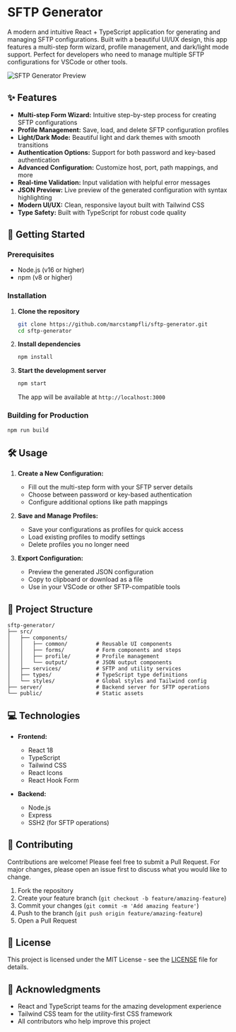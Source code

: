 # SFTP Generator

A modern and intuitive React + TypeScript application for generating and managing SFTP configurations. Built with a beautiful UI/UX design, this app features a multi-step form wizard, profile management, and dark/light mode support. Perfect for developers who need to manage multiple SFTP configurations for VSCode or other tools.

![SFTP Generator Preview](preview.png)

## ✨ Features

- **Multi-step Form Wizard:** Intuitive step-by-step process for creating SFTP configurations
- **Profile Management:** Save, load, and delete SFTP configuration profiles
- **Light/Dark Mode:** Beautiful light and dark themes with smooth transitions
- **Authentication Options:** Support for both password and key-based authentication
- **Advanced Configuration:** Customize host, port, path mappings, and more
- **Real-time Validation:** Input validation with helpful error messages
- **JSON Preview:** Live preview of the generated configuration with syntax highlighting
- **Modern UI/UX:** Clean, responsive layout built with Tailwind CSS
- **Type Safety:** Built with TypeScript for robust code quality

## 🚀 Getting Started

### Prerequisites

- Node.js (v16 or higher)
- npm (v8 or higher)

### Installation

1. **Clone the repository**

   ```bash
   git clone https://github.com/marcstampfli/sftp-generator.git
   cd sftp-generator
   ```

2. **Install dependencies**

   ```bash
   npm install
   ```

3. **Start the development server**

   ```bash
   npm start
   ```

   The app will be available at `http://localhost:3000`

### Building for Production

```bash
npm run build
```

## 🛠 Usage

1. **Create a New Configuration:**
   - Fill out the multi-step form with your SFTP server details
   - Choose between password or key-based authentication
   - Configure additional options like path mappings

2. **Save and Manage Profiles:**
   - Save your configurations as profiles for quick access
   - Load existing profiles to modify settings
   - Delete profiles you no longer need

3. **Export Configuration:**
   - Preview the generated JSON configuration
   - Copy to clipboard or download as a file
   - Use in your VSCode or other SFTP-compatible tools

## 🔧 Project Structure

```
sftp-generator/
├── src/
│   ├── components/
│   │   ├── common/         # Reusable UI components
│   │   ├── forms/          # Form components and steps
│   │   ├── profile/        # Profile management
│   │   └── output/         # JSON output components
│   ├── services/           # SFTP and utility services
│   ├── types/              # TypeScript type definitions
│   └── styles/             # Global styles and Tailwind config
├── server/                 # Backend server for SFTP operations
└── public/                 # Static assets
```

## 💻 Technologies

- **Frontend:**
  - React 18
  - TypeScript
  - Tailwind CSS
  - React Icons
  - React Hook Form

- **Backend:**
  - Node.js
  - Express
  - SSH2 (for SFTP operations)

## 🤝 Contributing

Contributions are welcome! Please feel free to submit a Pull Request. For major changes, please open an issue first to discuss what you would like to change.

1. Fork the repository
2. Create your feature branch (`git checkout -b feature/amazing-feature`)
3. Commit your changes (`git commit -m 'Add amazing feature'`)
4. Push to the branch (`git push origin feature/amazing-feature`)
5. Open a Pull Request

## 📝 License

This project is licensed under the MIT License - see the [LICENSE](LICENSE) file for details.

## 🙏 Acknowledgments

- React and TypeScript teams for the amazing development experience
- Tailwind CSS team for the utility-first CSS framework
- All contributors who help improve this project
